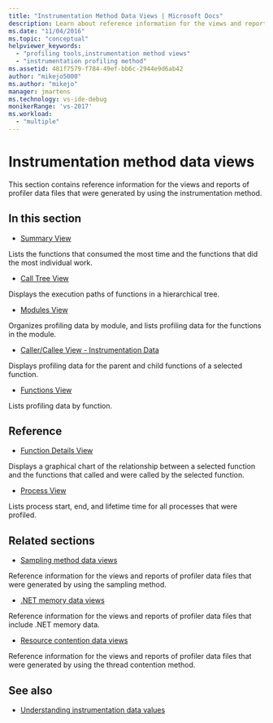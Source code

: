 ```yaml
---
title: "Instrumentation Method Data Views | Microsoft Docs"
description: Learn about reference information for the views and reports of profiler data files that were generated by using the instrumentation method.
ms.date: "11/04/2016"
ms.topic: "conceptual"
helpviewer_keywords:
  - "profiling tools,instrumentation method views"
  - "instrumentation profiling method"
ms.assetid: 481f7579-f784-49ef-bb6c-2944e9d6ab42
author: "mikejo5000"
ms.author: "mikejo"
manager: jmartens
ms.technology: vs-ide-debug
monikerRange: 'vs-2017'
ms.workload:
  - "multiple"
---
```

# Instrumentation method data views
This section contains reference information for the views and reports of profiler data files that were generated by using the instrumentation method.

## In this section
- [Summary View](../profiling/summary-view-instrumentation-data.md)

 Lists the functions that consumed the most time and the functions that did the most individual work.

- [Call Tree View](../profiling/call-tree-view-instrumentation-data.md)

 Displays the execution paths of functions in a hierarchical tree.

- [Modules View](../profiling/modules-view-instrumentation-data.md)

 Organizes profiling data by module, and lists profiling data for the functions in the module.

- [Caller/Callee View - Instrumentation Data](../profiling/caller-callee-view-instrumentation-data.md)

 Displays profiling data for the parent and child functions of a selected function.

- [Functions View](../profiling/functions-view-instrumentation-data.md)

 Lists profiling data by function.

## Reference
- [Function Details View](../profiling/function-details-view.md)

 Displays a graphical chart of the relationship between a selected function and the functions that called and were called by the selected function.

- [Process View](../profiling/process-view.md)

 Lists process start, end, and lifetime time for all processes that were profiled.

## Related sections
- [Sampling method data views](../profiling/profiler-sampling-method-data-views.md)

 Reference information for the views and reports of profiler data files that were generated by using the sampling method.

- [.NET memory data views](../profiling/dotnet-memory-data-views.md)

 Reference information for the views and reports of profiler data files that include .NET memory data.

- [Resource contention data views](../profiling/resource-contention-data-views.md)

 Reference information for the views and reports of profiler data files that were generated by using the thread contention method.

## See also
- [Understanding instrumentation data values](../profiling/understanding-instrumentation-data-values.md)
